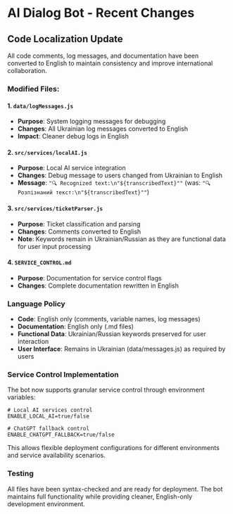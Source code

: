 # AI Dialog Bot - Recent Changes

## Code Localization Update

All code comments, log messages, and documentation have been converted to English to maintain consistency and improve international collaboration.

### Modified Files:

#### 1. `data/logMessages.js`
- **Purpose**: System logging messages for debugging
- **Changes**: All Ukrainian log messages converted to English
- **Impact**: Cleaner debug logs in English

#### 2. `src/services/localAI.js`
- **Purpose**: Local AI service integration
- **Changes**: Debug message to users changed from Ukrainian to English
- **Message**: `"🔍 Recognized text:\n"${transcribedText}""` (was: `"🔍 Розпізнаний текст:\n"${transcribedText}""`)

#### 3. `src/services/ticketParser.js`
- **Purpose**: Ticket classification and parsing
- **Changes**: Comments converted to English
- **Note**: Keywords remain in Ukrainian/Russian as they are functional data for user input processing

#### 4. `SERVICE_CONTROL.md`
- **Purpose**: Documentation for service control flags
- **Changes**: Complete documentation rewritten in English

### Language Policy

- **Code**: English only (comments, variable names, log messages)
- **Documentation**: English only (.md files)
- **Functional Data**: Ukrainian/Russian keywords preserved for user interaction
- **User Interface**: Remains in Ukrainian (data/messages.js) as required by users

### Service Control Implementation

The bot now supports granular service control through environment variables:

```env
# Local AI services control
ENABLE_LOCAL_AI=true/false

# ChatGPT fallback control  
ENABLE_CHATGPT_FALLBACK=true/false
```

This allows flexible deployment configurations for different environments and service availability scenarios.

### Testing

All files have been syntax-checked and are ready for deployment. The bot maintains full functionality while providing cleaner, English-only development environment.
